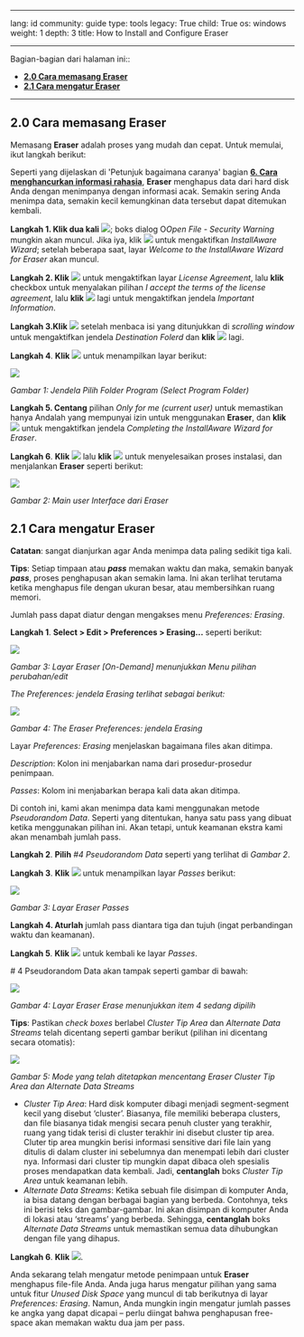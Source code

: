 

---

lang: id
community: guide
type: tools
legacy: True
child: True
os: windows
weight: 1
depth: 3
title: How to Install and Configure Eraser

---

Bagian-bagian dari halaman ini::

- [**2.0 Cara memasang Eraser**](#2.0)
- [**2.1 Cara mengatur Eraser**](#2.1)

-------

<a name="2.0"></a>
## 2.0 Cara memasang Eraser ##

Memasang **Eraser** adalah proses yang mudah dan cepat. Untuk memulai, ikut langkah berikut:

Seperti yang dijelaskan di 'Petunjuk bagaimana caranya' bagian [**6. Cara menghancurkan informasi rahasia**](https://securityinabox.org/id/chapter-6), **Eraser** menghapus data dari hard disk Anda dengan menimpanya dengan informasi acak. Semakin sering Anda menimpa data, semakin kecil kemungkinan data tersebut dapat ditemukan kembali.

**Langkah 1. Klik dua kali** ![](/sbox/screen/eraser-en/01.png); boks dialog O*Open File - Security Warning* mungkin akan muncul. Jika iya, klik ![](/sbox/screen/eraser-en/02.png) untuk mengaktifkan *InstallAware Wizard*; setelah beberapa saat, layar *Welcome to the InstallAware Wizard for Eraser* akan muncul.

**Langkah 2. Klik** ![](/sbox/screen/eraser-en/03.png) untuk mengaktifkan layar *License Agreement*, lalu **klik** checkbox untuk menyalakan pilihan *I accept the terms of the license agreement*, lalu **klik** ![](/sbox/screen/eraser-en/03.png) lagi untuk mengaktifkan jendela *Important Information*.

**Langkah 3.Klik** ![](/sbox/screen/eraser-en/03.png) setelah menbaca isi yang ditunjukkan di *scrolling window* untuk mengaktifkan jendela *Destination Folerd* dan **klik** ![](/sbox/screen/eraser-en/03.png) lagi.

**Langkah 4**. **Klik** ![](/sbox/screen/eraser-en/03.png) untuk menampilkan layar berikut:

![](/sbox/screen/eraser-en/04.png)

*Gambar 1: Jendela Pilih Folder Program (Select Program Folder)*

**Langkah 5. Centang** pilihan *Only for me (current user)* untuk memastikan hanya Andalah yang mempunyai izin untuk menggunakan **Eraser**, dan **klik** ![](/sbox/screen/eraser-en/03.png) untuk mengaktifkan jendela *Completing the InstallAware Wizard for Eraser*.

**Langkah 6**. **Klik** ![](/sbox/screen/eraser-en/03.png) lalu **klik** ![](/sbox/screen/eraser-en/05.png) untuk menyelesaikan proses instalasi, dan menjalankan **Eraser** seperti berikut: 

![](/sbox/screen/eraser-en/06.png)

*Gambar 2: Main user Interface dari Eraser*

<a name="2.1"></a>
## 2.1 Cara mengatur Eraser ##

**Catatan**: sangat dianjurkan agar Anda menimpa data paling sedikit tiga kali.

**Tips**: Setiap timpaan atau ***pass*** memakan waktu dan maka, semakin banyak ***pass***, proses penghapusan akan semakin lama. Ini akan terlihat terutama ketika menghapus file dengan ukuran besar, atau membersihkan ruang memori.

Jumlah pass dapat diatur dengan mengakses menu *Preferences: Erasing*.

**Langkah 1**. **Select > Edit > Preferences > Erasing...** seperti berikut: 

![](/sbox/screen/eraser-en/07.png)

*Gambar 3: Layar Eraser [On-Demand] menunjukkan Menu pilihan perubahan/edit*

*The Preferences: jendela Erasing terlihat sebagai berikut:*

![](/sbox/screen/eraser-en/08.png)

*Gambar 4: The Eraser Preferences: jendela Erasing*

Layar *Preferences: Erasing* menjelaskan bagaimana files akan ditimpa.

*Description*: Kolon ini menjabarkan nama dari prosedur-prosedur penimpaan.

*Passes*: Kolom ini menjabarkan berapa kali data akan ditimpa.

Di contoh ini, kami akan menimpa data kami menggunakan metode *Pseudorandom Data*. Seperti yang ditentukan, hanya satu pass yang dibuat ketika menggunakan pilihan ini. Akan tetapi, untuk keamanan ekstra kami akan menambah jumlah pass.

**Langkah 2**. **Pilih**  *#4 Pseudorandom Data* seperti yang terlihat di *Gambar 2*.

**Langkah 3**. **Klik** ![](/sbox/screen/eraser-en/09.png) untuk menampilkan layar *Passes* berikut:

![](/sbox/screen/eraser-en/10.png)

*Gambar 3: Layar Eraser Passes*

**Langkah 4. Aturlah** jumlah pass diantara tiga dan tujuh (ingat perbandingan waktu dan keamanan).

**Langkah 5**. **Klik** ![](/sbox/screen/eraser-en/11.png) untuk kembali ke layar *Passes*.

\# 4 Pseudorandom Data akan tampak seperti gambar di bawah:

![](/sbox/screen/eraser-en/12.png)

*Gambar 4: Layar Eraser Erase menunjukkan item 4 sedang dipilih*

**Tips**: Pastikan *check boxes* berlabel *Cluster Tip Area* dan *Alternate Data Streams* telah dicentang seperti gambar berikut (pilihan ini dicentang secara otomatis):

![](/sbox/screen/eraser-en/13.png)

*Gambar 5: Mode yang telah ditetapkan mencentang Eraser Cluster Tip Area dan Alternate Data Streams*

- *Cluster Tip Area*: Hard disk komputer dibagi menjadi segment-segment kecil yang disebut ‘cluster’. Biasanya, file memiliki beberapa clusters, dan file biasanya tidak mengisi secara penuh cluster yang terakhir, ruang yang tidak terisi di cluster terakhir ini disebut cluster tip area. Cluter tip area mungkin berisi informasi sensitive dari file lain yang ditulis di dalam cluster ini sebelumnya dan menempati lebih dari cluster nya. Informasi dari cluster tip mungkin dapat dibaca oleh spesialis proses mendapatkan data kembali. Jadi, **centanglah**  boks *Cluster Tip Area* untuk keamanan lebih.
- *Alternate Data Streams*: Ketika sebuah file disimpan di komputer Anda, ia bisa datang dengan berbagai bagian yang berbeda. Contohnya, teks ini berisi teks dan gambar-gambar. Ini akan disimpan di komputer Anda di lokasi atau ‘streams’ yang berbeda. Sehingga, **centanglah** boks *Alternate Data Streams* untuk memastikan semua data dihubungkan dengan file yang dihapus.

**Langkah 6**. **Klik** ![](/sbox/screen/eraser-en/11.png).

Anda sekarang telah mengatur metode penimpaan untuk **Eraser** menghapus file-file Anda. Anda juga harus mengatur pilihan yang sama untuk fitur *Unused Disk Space* yang muncul di tab berikutnya di layar *Preferences: Erasing*. Namun, Anda mungkin ingin mengatur jumlah passes ke angka yang dapat dicapai – perlu diingat bahwa penghapusan free-space akan memakan waktu dua jam per pass.

